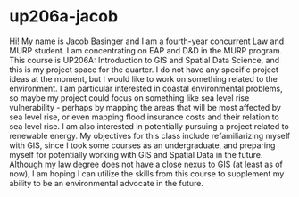 # up206a-jacob
Hi!  My name is Jacob Basinger and I am a fourth-year concurrent Law and MURP student.  I am concentrating on EAP and D&D in the MURP program.
This course is UP206A: Introduction to GIS and Spatial Data Science, and this is my project space for the quarter.
I do not have any specific project ideas at the moment, but I would like to work on something related to the environment.  I am particular interested in coastal environmental problems, so maybe my project could focus on something like sea level rise vulnerability - perhaps by mapping the areas that will be most affected by sea level rise, or even mapping flood insurance costs and their relation to sea level rise.  I am also interested in potentially pursuing a project related to renewable energy.
My objectives for this class include refamiliarizing myself with GIS, since I took some courses as an undergraduate, and preparing myself for potentially working with GIS and Spatial Data in the future.  Although my law degree does not have a close nexus to GIS (at least as of now), I am hoping I can utilize the skills from this course to supplement my ability to be an environmental advocate in the future.
